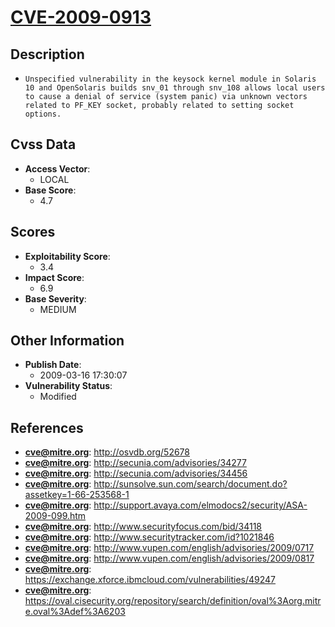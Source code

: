 
# [CVE-2009-0913](https://cve.mitre.org/cgi-bin/cvename.cgi?name=CVE-2009-0913)

## Description

- `Unspecified vulnerability in the keysock kernel module in Solaris 10 and OpenSolaris builds snv_01 through snv_108 allows local users to cause a denial of service (system panic) via unknown vectors related to PF_KEY socket, probably related to setting socket options.`

## Cvss Data

- **Access Vector**:
  - LOCAL
- **Base Score**:
  - 4.7

## Scores

- **Exploitability Score**:
  - 3.4
- **Impact Score**:
  - 6.9
- **Base Severity**:
  - MEDIUM

## Other Information

- **Publish Date**:
  - 2009-03-16 17:30:07
- **Vulnerability Status**:
  - Modified

## References

- **cve@mitre.org**: http://osvdb.org/52678
- **cve@mitre.org**: http://secunia.com/advisories/34277
- **cve@mitre.org**: http://secunia.com/advisories/34456
- **cve@mitre.org**: http://sunsolve.sun.com/search/document.do?assetkey=1-66-253568-1
- **cve@mitre.org**: http://support.avaya.com/elmodocs2/security/ASA-2009-099.htm
- **cve@mitre.org**: http://www.securityfocus.com/bid/34118
- **cve@mitre.org**: http://www.securitytracker.com/id?1021846
- **cve@mitre.org**: http://www.vupen.com/english/advisories/2009/0717
- **cve@mitre.org**: http://www.vupen.com/english/advisories/2009/0817
- **cve@mitre.org**: https://exchange.xforce.ibmcloud.com/vulnerabilities/49247
- **cve@mitre.org**: https://oval.cisecurity.org/repository/search/definition/oval%3Aorg.mitre.oval%3Adef%3A6203

